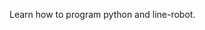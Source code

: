 <!-- ABOUT THE PROJECT : line-bot for query exchange currency -->

Learn how to program python and line-robot.